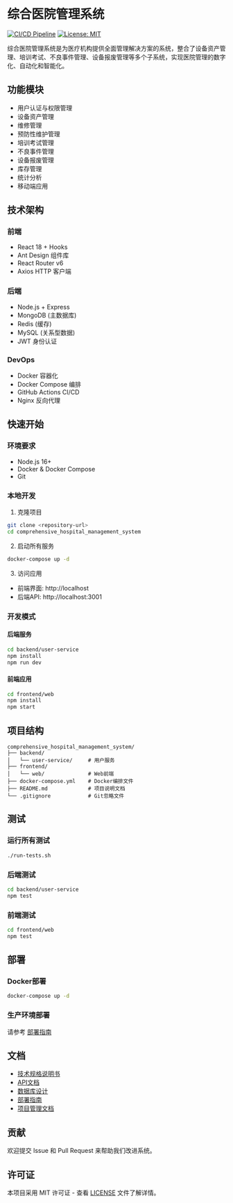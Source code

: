 # 综合医院管理系统

[![CI/CD Pipeline](https://github.com/your-organization/hospital-management-system/actions/workflows/ci.yml/badge.svg)](https://github.com/your-organization/hospital-management-system/actions/workflows/ci.yml)
[![License: MIT](https://img.shields.io/badge/License-MIT-yellow.svg)](https://opensource.org/licenses/MIT)

综合医院管理系统是为医疗机构提供全面管理解决方案的系统，整合了设备资产管理、培训考试、不良事件管理、设备报废管理等多个子系统，实现医院管理的数字化、自动化和智能化。

## 功能模块

- 用户认证与权限管理
- 设备资产管理
- 维修管理
- 预防性维护管理
- 培训考试管理
- 不良事件管理
- 设备报废管理
- 库存管理
- 统计分析
- 移动端应用

## 技术架构

### 前端
- React 18 + Hooks
- Ant Design 组件库
- React Router v6
- Axios HTTP 客户端

### 后端
- Node.js + Express
- MongoDB (主数据库)
- Redis (缓存)
- MySQL (关系型数据)
- JWT 身份认证

### DevOps
- Docker 容器化
- Docker Compose 编排
- GitHub Actions CI/CD
- Nginx 反向代理

## 快速开始

### 环境要求
- Node.js 16+
- Docker & Docker Compose
- Git

### 本地开发

1. 克隆项目
```bash
git clone <repository-url>
cd comprehensive_hospital_management_system
```

2. 启动所有服务
```bash
docker-compose up -d
```

3. 访问应用
- 前端界面: http://localhost
- 后端API: http://localhost:3001

### 开发模式

#### 后端服务
```bash
cd backend/user-service
npm install
npm run dev
```

#### 前端应用
```bash
cd frontend/web
npm install
npm start
```

## 项目结构

```
comprehensive_hospital_management_system/
├── backend/
│   └── user-service/     # 用户服务
├── frontend/
│   └── web/              # Web前端
├── docker-compose.yml    # Docker编排文件
├── README.md             # 项目说明文档
└── .gitignore            # Git忽略文件
```

## 测试

### 运行所有测试
```bash
./run-tests.sh
```

### 后端测试
```bash
cd backend/user-service
npm test
```

### 前端测试
```bash
cd frontend/web
npm test
```

## 部署

### Docker部署
```bash
docker-compose up -d
```

### 生产环境部署
请参考 [部署指南](./deployment_guide.md)

## 文档

- [技术规格说明书](./technical_specification.md)
- [API文档](./api_documentation.md)
- [数据库设计](./database_design.md)
- [部署指南](./deployment_guide.md)
- [项目管理文档](./project_management.md)

## 贡献

欢迎提交 Issue 和 Pull Request 来帮助我们改进系统。

## 许可证

本项目采用 MIT 许可证 - 查看 [LICENSE](LICENSE) 文件了解详情。